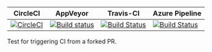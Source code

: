 | CircleCI | AppVeyor | Travis-CI | Azure Pipeline |   
| -- | -- | -- | -- |  
| [![CircleCI](https://circleci.com/bb/gfoidltests/continuous-integration-test/tree/master.svg?style=svg)](https://circleci.com/bb/gfoidltests/continuous-integration-test/tree/master) | [![Build status](https://ci.appveyor.com/api/projects/status/ramupu2tb0ksrxpb?svg=true)](https://ci.appveyor.com/project/GntherFoidl/continuous-integration-test) | [![Build Status](https://travis-ci.org/gfoidl/Continuous-Integration-Test.svg?branch=master)](https://travis-ci.org/gfoidl/Continuous-Integration-Test) | [![Build Status](https://dev.azure.com/gh-gfoidl/AzureDevOpsTest/_apis/build/status/gfoidl.Continuous-Integration-Test)](https://dev.azure.com/gh-gfoidl/AzureDevOpsTest/_build/latest?definitionId=1) |  

Test for triggering CI from a forked PR.
